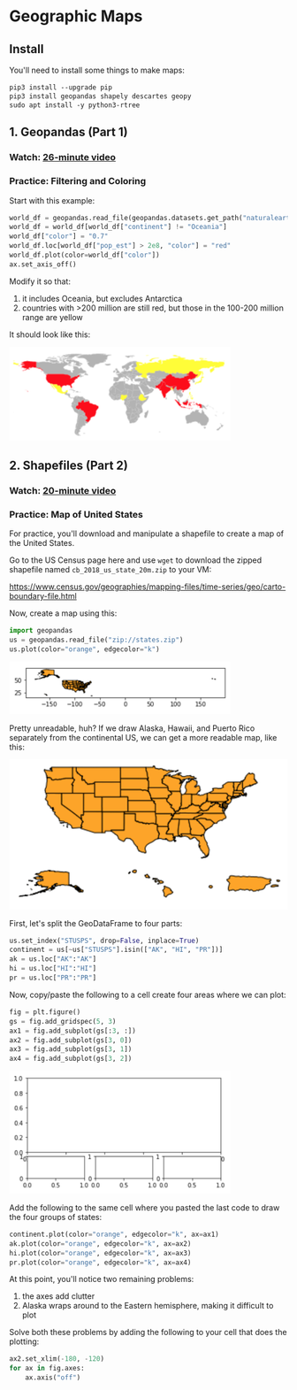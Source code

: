 # Geographic Maps

## Install

You'll need to install some things to make maps:

```
pip3 install --upgrade pip
pip3 install geopandas shapely descartes geopy
sudo apt install -y python3-rtree
```

## 1. Geopandas (Part 1)

### Watch: [26-minute video](https://youtu.be/SvCvRqMVuHg)

### Practice: Filtering and Coloring

Start with this example:

```python
world_df = geopandas.read_file(geopandas.datasets.get_path("naturalearth_lowres"))
world_df = world_df[world_df["continent"] != "Oceania"]
world_df["color"] = "0.7"
world_df.loc[world_df["pop_est"] > 2e8, "color"] = "red"
world_df.plot(color=world_df["color"])
ax.set_axis_off()
```

Modify it so that:
1. it includes Oceania, but excludes Antarctica
2. countries with >200 million are still red, but those in the 100-200 million range are yellow

It should look like this:

<img src="world.png" width=400>

## 2. Shapefiles (Part 2)

### Watch: [20-minute video](https://youtu.be/Wiu7DKewjwQ)

### Practice: Map of United States

For practice, you'll download and manipulate a shapefile to create a
map of the United States.

Go to the US Census page here and use `wget` to download the zipped
shapefile named `cb_2018_us_state_20m.zip` to your VM:

https://www.census.gov/geographies/mapping-files/time-series/geo/carto-boundary-file.html

Now, create a map using this:

```python
import geopandas
us = geopandas.read_file("zip://states.zip")
us.plot(color="orange", edgecolor="k")
```

<img src="us-bad.png" width=400>

Pretty unreadable, huh?  If we draw Alaska, Hawaii, and Puerto Rico
separately from the continental US, we can get a more readable map,
like this:

<img src="us-good.png" width=600>

First, let's split the GeoDataFrame to four parts:

```python
us.set_index("STUSPS", drop=False, inplace=True)
continent = us[~us["STUSPS"].isin(["AK", "HI", "PR"])]
ak = us.loc["AK":"AK"]
hi = us.loc["HI":"HI"]
pr = us.loc["PR":"PR"]
```

Now, copy/paste the following to a cell create four areas where we can
plot:

```python
fig = plt.figure()
gs = fig.add_gridspec(5, 3)
ax1 = fig.add_subplot(gs[:3, :])
ax2 = fig.add_subplot(gs[3, 0])
ax3 = fig.add_subplot(gs[3, 1])
ax4 = fig.add_subplot(gs[3, 2])
```

<img src="grid.png" width=400>

Add the following to the same cell where you pasted the last code to
draw the four groups of states:

```python
continent.plot(color="orange", edgecolor="k", ax=ax1)
ak.plot(color="orange", edgecolor="k", ax=ax2)
hi.plot(color="orange", edgecolor="k", ax=ax3)
pr.plot(color="orange", edgecolor="k", ax=ax4)
```

At this point, you'll notice two remaining problems:

1. the axes add clutter
2. Alaska wraps around to the Eastern hemisphere, making it difficult to plot

Solve both these problems by adding the following to your cell that
does the plotting:

```python
ax2.set_xlim(-180, -120)
for ax in fig.axes:
    ax.axis("off")
```
